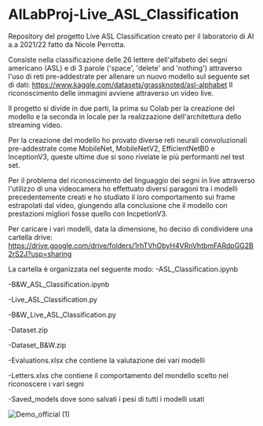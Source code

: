 # AILabProj-Live_ASL_Classification
Repository del progetto Live ASL Classification creato per il laboratorio di AI a.a 2021/22 fatto da Nicole Perrotta.

Consiste nella classificazione delle 26 lettere dell'alfabeto dei segni americano (ASL) e di 3 parole ('space', 'delete' and 'nothing') attraverso l'uso di reti pre-addestrate per allenare un nuovo modello sul seguente set di dati: https://www.kaggle.com/datasets/grassknoted/asl-alphabet
Il riconoscimento delle immagini avviene attraverso un video live.

Il progetto si divide in due parti, la prima su Colab per la creazione del modello e la seconda in locale per la realizzazione dell'architettura dello streaming video. 

Per la creazione del modello ho provato diverse reti neurali convoluzionali pre-addestrate come MobileNet, MobileNetV2, EfficientNetB0 e InceptionV3, queste ultime due si sono rivelate le più performanti nel test set. 

Per il problema del riconoscimento del linguaggio dei segni in live attraverso l'utilizzo di una videocamera ho effettuato diversi paragoni tra i modelli precedentemente creati e ho studiato il loro comportamento sui frame estrapolati dal video, giungendo alla conclusione che il modello con prestazioni migliori fosse quello con IncpetionV3. 

Per caricare i vari modelli, data la dimensione, ho deciso di condividere una cartella drive: https://drive.google.com/drive/folders/1rhTVhObyH4VRnVhtbmFARdpGG2B2rS2J?usp=sharing

La cartella è organizzata nel seguente modo:
-ASL_Classification.ipynb

-B&W_ASL_Classification.ipynb

-Live_ASL_Classification.py

-B&W_Live_ASL_Classification.py

-Dataset.zip

-Dataset_B&W.zip

-Evaluations.xlsx che contiene la valutazione dei vari modelli

-Letters.xlxs che contiene il comportamento del mondello scelto nel riconoscere i vari segni 

-Saved_models dove sono salvati i pesi di tutti i modelli usati


![Demo_official (1)](https://user-images.githubusercontent.com/101813915/189209588-ee60a864-2aad-42bc-ade5-d450abbdf838.jpg)
